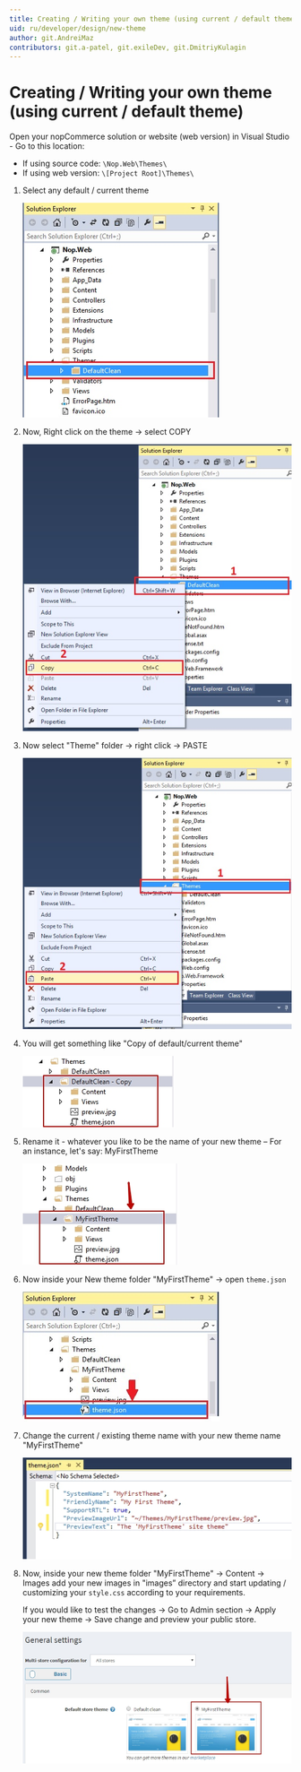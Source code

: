 ```yaml
---
title: Creating / Writing your own theme (using current / default theme)
uid: ru/developer/design/new-theme
author: git.AndreiMaz
contributors: git.a-patel, git.exileDev, git.DmitriyKulagin
---
```


# Creating / Writing your own theme (using current / default theme)

Open your nopCommerce solution or website (web version) in Visual Studio - Go to this location:

* If using source code: `\Nop.Web\Themes\`
* If using web version: `\[Project Root]\Themes\`

1. Select any default / current theme

    ![step-1](_static/new-theme/new-theme-step-1.jpg)

1. Now, Right click on the theme → select COPY

    ![step-2](_static/new-theme/new-theme-step-2.jpg)

1. Now select "Theme" folder → right click → PASTE

    ![step-3](_static/new-theme/new-theme-step-3.jpg)

1. You will get something like "Copy of default/current theme"

    ![step-4](_static/new-theme/new-theme-step-4.jpg)

1. Rename it - whatever you like to be the name of your new theme – For an instance, let's say: MyFirstTheme

    ![step-5](_static/new-theme/new-theme-step-5.jpg)

1. Now inside your New theme folder "MyFirstTheme" → open `theme.json`

    ![step-6](_static/new-theme/new-theme-step-6.jpg)

1. Change the current / existing theme name with your new theme name "MyFirstTheme"

    ![step-7](_static/new-theme/new-theme-step-7.jpg)

1. Now, inside your new theme folder "MyFirstTheme" → Content → Images add your new images in "images” directory and start updating / customizing your `style.css` according to your requirements.

    If you would like to test the changes → Go to Admin section → Apply your new theme → Save change and preview your public store.

    ![step-8](_static/new-theme/new-theme-step-8.jpg)
